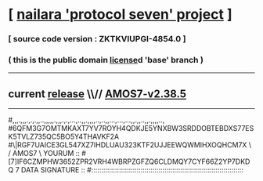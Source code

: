 
# [ [nailara 'protocol seven' project](http://nailara.network/) ]

### [ source code version : ZKTKVIUPGI-4854.0 ]

### ( this is the public domain [license](../license)d 'base' branch )
---
## current [release](https://github.com/nailara-technologies/protocol-7/releases) \\\\// [AMOS7-v2.38.5](https://github.com/nailara-technologies/protocol-7/releases/tag/AMOS7-v2.38.5)
---

#,,,.,,,.,.,.,,..,,,,,.,,,.,.,...,..,,.,,,,..,..,,...,...,...,,.,,..,,.,,,,..,
#6QFM3G7OMTMKAXT7YV7ROYH4QDKJE5YNXBW3SRDDOBTEBDXS77ESK5TVLZ735QC5BO5Y4THAVKF2A
#\\\|RGF7UAICE3GL547XZ7IHDLUAU323KTF2UJJEEWQWMIHXOQHCM7X \ / AMOS7 \ YOURUM ::
#\[7]IF6CZMPHW3652ZPR2VRH4WBRPZGFZQ6CLDMQY7CYF66Z2YP7DKDQ 7  DATA SIGNATURE ::
#:::::::::::::::::::::::::::::::::::::::::::::::::::::::::::::::::::::::::::::
